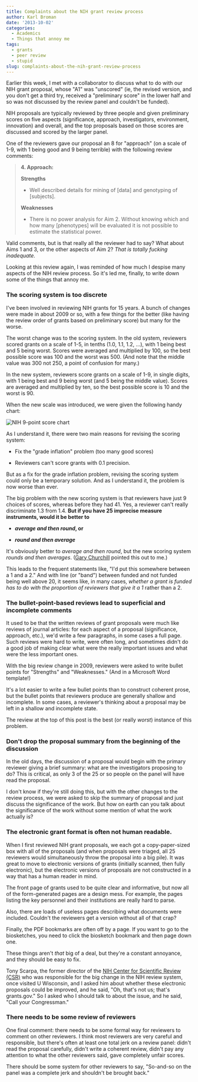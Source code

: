 ```yaml
---
title: Complaints about the NIH grant review process
author: Karl Broman
date: '2013-10-02'
categories:
  - Academics
  - Things that annoy me
tags:
  - grants
  - peer review
  - stupid
slug: complaints-about-the-nih-grant-review-process
---
```


Earlier this week, I met with a collaborator to discuss what to do with our NIH grant proposal, whose "A1" was "unscored" (ie, the revised version, and you don't get a third try, received a "preliminary score" in the lower half and so was not discussed by the review panel and couldn't be funded).

NIH proposals are typically reviewed by three people and given preliminary scores on five aspects (significance, approach, investigators, environment, innovation) and overall, and the top proposals based on those scores are discussed and scored by the larger panel.

One of the reviewers gave our proposal an 8 for "approach" (on a scale of 1-9, with 1 being good and 9 being terrible) with the following review comments:

> **4. Approach:**
>
> **Strengths**
>
>   * Well described details for mining of [data] and genotyping of [subjects].
>
> **Weaknesses**
>
>   * There is no power analysis for Aim 2. Without knowing which and how many [phenotypes] will be evaluated it is not possible to estimate the statistical power.


Valid comments, but is that really all the reviewer had to say? What about Aims 1 and 3, or the other aspects of Aim 2? _That is totally fucking inadequate._

Looking at this review again, I was reminded of how much I despise many aspects of the NIH review process. So it's led me, finally, to write down some of the things that annoy me.

### The scoring system is too discrete

I've been involved in reviewing NIH grants for 15 years. A bunch of changes were made in about 2009 or so, with a few things for the better (like having the review order of grants based on preliminary score) but many for the worse.

The worst change was to the scoring system. In the old system, reviewers scored grants on a scale of 1-5, in tenths (1.0, 1.1, 1.2, ...), with 1 being best and 5 being worst. Scores were averaged and multiplied by 100, so the best possible score was 100 and the worst was 500. (And note that the middle value was 300 not 250, a point of confusion for many.)

In the new system, reviewers score grants on a scale of 1-9, in single digits, with 1 being best and 9 being worst (and 5 being the middle value). Scores are averaged and multiplied by ten, so the best possible score is 10 and the worst is 90.

When the new scale was introduced, we were given the following handy chart:

![NIH 9-point score chart](http://kbroman.files.wordpress.com/2013/10/nih_score_chart.png)

As I understand it, there were two main reasons for revising the scoring system:

  * Fix the "grade inflation" problem (too many good scores)

  * Reviewers can't score grants with 0.1 precision.

But as a fix for the grade inflation problem, revising the scoring system could only be a temporary solution. And as I understand it, the problem is now worse than ever.

The big problem with the new scoring system is that reviewers have just 9 choices of scores, whereas before they had 41. Yes, a reviewer can't really discriminate 1.3 from 1.4. **But if you have 25 imprecise measure instruments, would it be better to**

  * **_average and then round_, or**

  * **_round and then average_**

It's obviously better to _average and then round_, but the new scoring system _rounds and then averages_. ([Gary Churchill](http://churchill.jax.org/about/churchill.shtml) pointed this out to me.)

This leads to the frequent statements like, "I'd put this somewhere between a 1 and a 2." And with line (or "band") between funded and not funded being well above 20, it seems like, in many cases, _whether a grant is funded has to do with the proportion of reviewers that give it a 1_ rather than a 2.

### The bullet-point-based reviews lead to superficial and incomplete comments

It used to be that the written reviews of grant proposals were much like reviews of journal articles: for each aspect of a proposal (significance, approach, etc.), we'd write a few paragraphs, in some cases a full page. Such reviews were hard to write, were often long, and sometimes didn't do a good job of making clear what were the really important issues and what were the less important ones.

With the big review change in 2009, reviewers were asked to write bullet points for "Strengths" and "Weaknesses." (And in a Microsoft Word template!)

It's a lot easier to write a few bullet points than to construct coherent prose, but the bullet points that reviewers produce are generally shallow and incomplete. In some cases, a reviewer's thinking about a proposal may be left in a shallow and incomplete state.

The review at the top of this post is the best (or really _worst_) instance of this problem.

### Don't drop the proposal summary from the beginning of the discussion

In the old days, the discussion of a proposal would begin with the primary reviewer giving a brief summary: what are the investigators proposing to do? This is critical, as only 3 of the 25 or so people on the panel will have read the proposal.

I don't know if they're still doing this, but with the other changes to the review process, we were asked to skip the summary of proposal and just discuss the significance of the work. But how on earth can you talk about the significance of the work without some mention of what the work actually is?

### The electronic grant format is often not human readable.

When I first reviewed NIH grant proposals, we each got a copy-paper-sized box with all of the proposals (and when proposals were triaged, all 25 reviewers would simultaneously throw the proposal into a big pile). It was great to move to electronic versions of grants (initially scanned, then fully electronic), but the electronic versions of proposals are not constructed in a way that has a human reader in mind.

The front page of grants used to be quite clear and informative, but now all of the form-generated pages are a design mess. For example, the pages listing the key personnel and their institutions are really hard to parse.

Also, there are loads of useless pages describing what documents were included. Couldn't the reviewers get a version without all of that crap?

Finally, the PDF bookmarks are often off by a page. If you want to go to the biosketches, you need to click the biosketch bookmark and then page down one.

These things aren't _that_ big of a deal, but they're a constant annoyance, and they should be easy to fix.

Tony Scarpa, the former director of the [NIH Center for Scientific Review (CSR)](http://public.csr.nih.gov/Pages/default.aspx) who was responsible for the big change in the NIH review system, once visited U Wisconsin, and I asked him about whether these electronic proposals could be improved, and he said, "Oh, that's not us; that's grants.gov." So I asked who I should talk to about the issue, and he said, "Call your Congressman."

### There needs to be some review of reviewers

One final comment: there needs to be some formal way for reviewers to comment on other reviewers. I think most reviewers are very careful and responsible, but there's often at least one total jerk on a review panel: didn't read the proposal carefully, didn't write a coherent review, didn't pay any attention to what the other reviewers said, gave completely unfair scores.

There should be some system for other reviewers to say, "So-and-so on the panel was a complete jerk and shouldn't be brought back."
